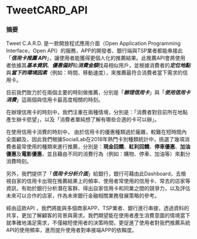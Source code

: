 # TweetCARD_API

### 摘要
Tweet C.A.R.D. 是一款開放程式應用介面（Open Application Programming Interface，Open API）的服務，APP的開發者、銀行端與TSP業者都能串接此「***信用卡推薦 API***」，讓使用者能獲得更個人化的推薦結果。此推薦API會將使用者依據其***基本資訊***、***優惠偏好***和***消費金額***找尋相似用戶，並根據消費者的***定位地點***與***當下的環境因素***（例如：時間、移動速度），來推薦最符合消費者當下需求的信用卡。

目前我們致力於在兩個主要的時刻做推薦，分別是「***辦理信用卡***」與「***使用信用卡消費***」這兩個與信用卡最高度相關的時刻。

在辦理信用卡的時刻中，我們注重在兩種情境，分別是：「消費者對目前所在地點產生辦卡慾望」，以及「消費者單純想了解有哪些合適的卡可以辦」。

在使用信用卡消費的時刻中， 由於信用卡的優惠種類過於龐雜，較難在短時間內全面顧及，因此我們根據SocialLab在2018年熱門卡別種類統計中，挑選了幾項消費者最常使用的種類來進行推薦，分別是：**現金回饋**、**紅利回饋**、**停車優惠**、**加油優惠**及**電影優惠**，並且藉由不同的消費行為（例如：購物、停車、加油等）來劃分消費時刻。

另外，我們提供了「***信用卡分析介面***」給銀行，銀行可藉由此Dashboard，去檢視自家的信用卡出現在推薦結果上的頻率、使用者常使用的信用卡、常去的店家等資訊，有助於銀行分析潛在客群、得出自家信用卡和同業之間的競爭力，以及評估未來可以合作的店家，作為未來銀行金融相關業務發展策略的參考。

經由這款API ，我們將能與多個商家APP、TSP業者、銀行進行串接，透過資料的共享，更加了解顧客的背景與需求。我們期望能在使用者產生消費意圖的情境當下就準確地滿足需求，不僅縮短使用者的決策時間，更促進了使用者對我們推薦系統API的使用頻率，進而提升使用者對串接端APP的依賴度。
